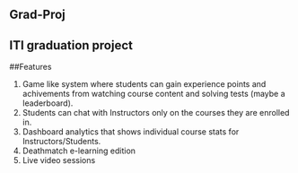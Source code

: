 ## Grad-Proj
ITI graduation project
------------------------------------
##Features
1. Game like system where students can gain experience points and achivements from watching course content and solving tests (maybe a leaderboard).
2. Students can chat with Instructors only on the courses they are enrolled in.
3. Dashboard analytics that shows individual course stats for Instructors/Students.
4. Deathmatch e-learning edition
5. Live video sessions
